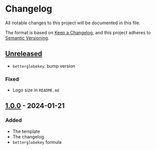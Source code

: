 # Changelog

All notable changes to this project will be documented in this file.

The format is based on [Keep a Changelog](https://keepachangelog.com/en/1.0.0/), and this project adheres
to [Semantic Versioning](https://semver.org/spec/v2.0.0.html).

## [Unreleased]

<!-- markdownlint-disable-next-line -->
<!-- ### Added -->

<!-- markdownlint-disable-next-line -->
<!-- ### Changed -->

- `betterglobekey`: bump version

<!-- markdownlint-disable-next-line -->
<!-- ### Deprecated -->

<!-- markdownlint-disable-next-line -->
<!-- ### Removed -->

<!-- markdownlint-disable-next-line -->
### Fixed

- Logo size in `README.md`

<!-- markdownlint-disable-next-line -->
<!-- ### Security -->

## [1.0.0] - 2024-01-21

<!-- markdownlint-disable-next-line -->
### Added

- The template
- The changelog
- `betterglobekey` formula

<!-- VERSION DIFFLINKS -->
[Unreleased]: https://github.com/Serpentiel/homebrew-tools/compare/v1.0.0...main
[1.0.0]: https://github.com/Serpentiel/homebrew-tools/releases/tag/v1.0.0
